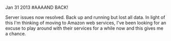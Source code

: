 Jan 31 2013
#AAAAND BACK!

Server issues now resolved. Back up and running but lost all data. In light of this I'm thinking of moving to Amazon web services, I've been looking for an excuse to play around with their services for a while now and this gives me a chance.
